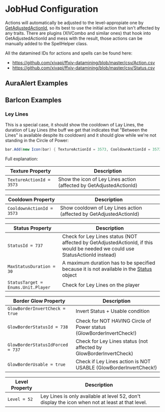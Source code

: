 ﻿# JobHud Configuration

Actions will automatically be adjusted to the level-appropiate one by [GetAdjustedActionId](https://goatcorp.github.io/Dalamud/api/FFXIVClientStructs.FFXIV.Client.Game.ActionManager.html#FFXIVClientStructs_FFXIV_Client_Game_ActionManager_GetAdjustedActionId_System_UInt32_), so its best to use the initial action that isn't affected by any traits.
There are plugins (XIVCombo and similar ones) that hook into GetAdjustedActionId and mess with the result, those actions can be manually added to the SpellHelper class.

All the datamined IDs for actions and spells can be found here:
- <https://github.com/xivapi/ffxiv-datamining/blob/master/csv/Action.csv>
- <https://github.com/xivapi/ffxiv-datamining/blob/master/csv/Status.csv>

## AuraAlert Examples

## BarIcon Examples

### Ley Lines

This is a special case, it should show the cooldown of Lay Lines, the duration of Lay Lines (the buff we get that indicates that "Between the Lines" is available despite its cooldown) and it should glow while we're not standing in the Circle of Power:

```cs
bar.Add(new Icon(bar) { TextureActionId = 3573, CooldownActionId = 3573, StatusId = 737, MaxStatusDuration = 30, StatusTarget = Enums.Unit.Player, GlowBorderStatusId = 738, GlowBorderInvertCheck = true, GlowBorderStatusIdForced = 737, GlowBorderUsable = true, Level = 52 });
```

Full explanation:

| Texture Property | Description |
| --- | --- |
| `TextureActionId = 3573` | Show the icon of Ley Lines action (affected by GetAdjustedActionId) |

| Cooldown Property | Description |
| --- | --- |
| `CooldownActionId = 3573` | Show cooldown of Ley Lines action (affected by GetAdjustedActionId) |

| Status Property | Description |
| --- | --- |
| `StatusId = 737` | Check for Ley Lines status (NOT affected by GetAdjustedActionId, if this would be needed we could use StatusActionId instead) |
| `MaxStatusDuration = 30` | A maximum duration has to be specified because it is not available in the [Status](https://goatcorp.github.io/Dalamud/api/FFXIVClientStructs.FFXIV.Client.Game.Status.html) object |
| `StatusTarget = Enums.Unit.Player` | Check for Ley Lines on the player | 

| Border Glow Property | Description |
| --- | --- |
| `GlowBorderInvertCheck = true` | Invert Status + Usable condition |
| `GlowBorderStatusId = 738` | Check for NOT HAVING Circle of Power status (GlowBorderInvertCheck!) |
| `GlowBorderStatusIdForced = 737` | Check for Ley Lines status (not affected by GlowBorderInvertCheck) |
| `GlowBorderUsable = true` | Check if Ley Lines action is NOT USABLE (GlowBorderInvertCheck!) |

| Level Property | Description |
| --- | --- |
| `Level = 52` | Ley Lines is only available at level 52, don't display the icon when not at least at that level. |
